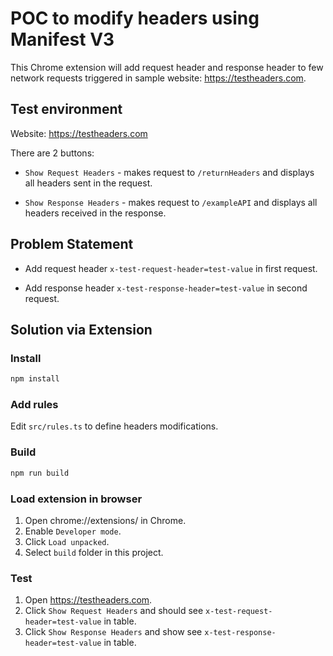 # POC to modify headers using Manifest V3

This Chrome extension will add request header and response header to few network requests triggered in sample website: https://testheaders.com.


## Test environment
Website: https://testheaders.com

There are 2 buttons:

* `Show Request Headers` - makes request to `/returnHeaders` and displays all headers sent in the request.

* `Show Response Headers` - makes request to `/exampleAPI` and displays all headers received in the response.

## Problem Statement

* Add request header `x-test-request-header=test-value` in first request.

* Add response header `x-test-response-header=test-value` in second request.

## Solution via Extension

### Install

```sh
npm install
```

### Add rules
Edit `src/rules.ts` to define headers modifications.

### Build

```sh
npm run build
```

### Load extension in browser

1. Open chrome://extensions/ in Chrome.
2. Enable `Developer mode`.
3. Click `Load unpacked`.
4. Select `build` folder in this project.

### Test

1. Open https://testheaders.com.
2. Click `Show Request Headers` and should see `x-test-request-header=test-value` in table.
3. Click `Show Response Headers` and show see `x-test-response-header=test-value` in table.
